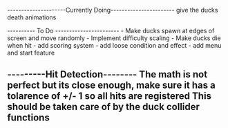 

---------------------Currently Doing-----------------------
    give the ducks death animations


---------- To Do -----------------------
    - Make ducks spawn at edges of screen and move randomly
    - Implement difficulty scaling
    - Make ducks die when hit
    - add scoring system
    - add loose condition and effect
    - add menu and start feature




---------Hit Detection--------
    The math is not perfect but its close enough, make sure it has a tolarence of +/- 1 so all hits are registered
    This should be taken care of by the duck collider functions
---------------------------------------------------